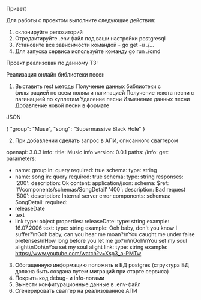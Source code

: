 Привет) 

Для работы с проектом выполните следующие действия:

1. склонируйте репозиторий
2. Отредактируйте .env файл под ваши настройки postgresql
3. Установите все зависимости командой - go get -u ./...
4. Для запуска сервиса используйте команду go run ./cmd


Проект реализован по данному ТЗ:

Реализация онлайн библиотеки песен 

1. Выставить rest методы
   Получение данных библиотеки с фильтрацией по всем полям и пагинацией
   Получение текста песни с пагинацией по куплетам
   Удаление песни
   Изменение данных песни
   Добавление новой песни в формате

JSON

{
"group": "Muse",
"song": "Supermassive Black Hole"
}


2. При добавлении сделать запрос в АПИ, описанного сваггером

openapi: 3.0.3
info:
title: Music info
version: 0.0.1
paths:
/info:
get:
parameters:
- name: group
in: query
required: true
schema:
type: string
- name: song
in: query
required: true
schema:
type: string
responses:
'200':
description: Ok
content:
application/json:
schema:
$ref: '#/components/schemas/SongDetail'
'400':
description: Bad request
'500':
description: Internal server error
components:
schemas:
SongDetail:
required:
- releaseDate
- text
- link
type: object
properties:
releaseDate:
type: string
example: 16.07.2006
text:
type: string
example: Ooh baby, don't you know I suffer?\nOoh baby, can you hear me moan?\nYou caught me under false pretenses\nHow long before you let me go?\n\nOoh\nYou set my soul alight\nOoh\nYou set my soul alight
link:
type: string
example: https://www.youtube.com/watch?v=Xsp3_a-PMTw


3. Обогащенную информацию положить в БД postgres (структура БД должна быть создана путем миграций при старте сервиса)
4. Покрыть код debug- и info-логами
5. Вынести конфигурационные данные в .env-файл
6. Сгенерировать сваггер на реализованное АПИ

